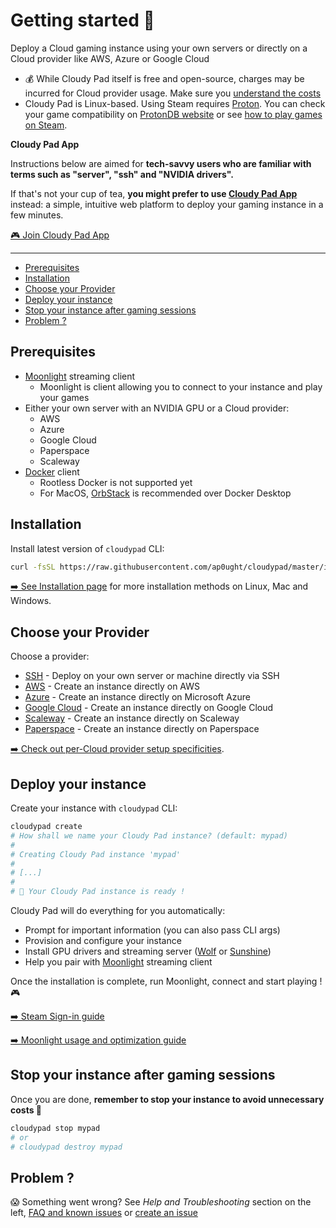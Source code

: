 # Getting started 🚀

Deploy a Cloud gaming instance using your own servers or directly on a Cloud provider like AWS, Azure or Google Cloud

- 💰 While Cloudy Pad itself is free and open-source, charges may be incurred for Cloud provider usage. Make sure you [understand the costs](cost.md)
- Cloudy Pad is Linux-based. Using Steam requires [Proton](https://github.com/ValveSoftware/Proton). You can check your game compatibility on [ProtonDB website](https://www.protondb.com/) or see [how to play games on Steam](#how-to-play-game-on-steam--why-does-my-steam-game-doesnt-launch-).

**Cloudy Pad App**

Instructions below are aimed for **tech-savvy users who are familiar with terms such as "server", "ssh" and "NVIDIA drivers".**

If that's not your cup of tea, **you might prefer to use [Cloudy Pad App](https://app.cloudypad.gg/)** instead: a simple, intuitive web platform to deploy your gaming instance in a few minutes.

[🎮 Join Cloudy Pad App](https://app.cloudypad.gg/)

---

- [Prerequisites](#prerequisites)
- [Installation](#installation)
- [Choose your Provider](#choose-your-provider)
- [Deploy your instance](#deploy-your-instance)
- [Stop your instance after gaming sessions](#stop-your-instance-after-gaming-sessions)
- [Problem ?](#problem-)



## Prerequisites

- [Moonlight](https://moonlight-stream.org/) streaming client
  - Moonlight is client allowing you to connect to your instance and play your games
- Either your own server with an NVIDIA GPU or a Cloud provider:
  - AWS
  - Azure
  - Google Cloud
  - Paperspace
  - Scaleway
- [Docker](https://docs.docker.com/engine/install/) client
  - Rootless Docker is not supported yet
  - For MacOS, [OrbStack](https://orbstack.dev/) is recommended over Docker Desktop

## Installation 

Install latest version of `cloudypad` CLI:

```sh
curl -fsSL https://raw.githubusercontent.com/ap0ught/cloudypad/master/install.sh | bash
```

[➡️ See Installation page](./installation.md) for more installation methods on Linux, Mac and Windows.

## Choose your Provider

Choose a provider:

- [SSH](./cloud-provider-setup/ssh) - Deploy on your own server or machine directly via SSH
- [AWS](./cloud-provider-setup/aws.md) - Create an instance directly on AWS
- [Azure](./cloud-provider-setup/azure.md) - Create an instance directly on Microsoft Azure
- [Google Cloud](./cloud-provider-setup/gcp.md) - Create an instance directly on Google Cloud
- [Scaleway](./cloud-provider-setup/scaleway.md) - Create an instance directly on Scaleway
- [Paperspace](./cloud-provider-setup/paperspace.md) - Create an instance directly on Paperspace

[➡️ Check out per-Cloud provider setup specificities](./cloud-provider-setup).

## Deploy your instance

Create your instance with `cloudypad` CLI:

```sh
cloudypad create
# How shall we name your Cloudy Pad instance? (default: mypad) 
#
# Creating Cloudy Pad instance 'mypad'
#
# [...]
#
# 🥳 Your Cloudy Pad instance is ready !
```

Cloudy Pad will do everything for you automatically:

- Prompt for important information (you can also pass CLI args) 
- Provision and configure your instance
- Install GPU drivers and streaming server ([Wolf](https://games-on-whales.github.io/wolf/stable/) or [Sunshine](https://github.com/LizardByte/Sunshine))
- Help you pair with [Moonlight](https://moonlight-stream.org/) streaming client

Once the installation is complete, run Moonlight, connect and start playing ! 🎮

[➡️ Steam Sign-in guide](./help/steam.md)

[➡️ Moonlight usage and optimization guide](./help/moonlight-usage.md)

## Stop your instance after gaming sessions

Once you are done, **remember to stop your instance to avoid unnecessary costs 💸**

```sh
cloudypad stop mypad
# or 
# cloudypad destroy mypad
```

## Problem ?

😱 Something went wrong? See _Help and Troubleshooting_ section on the left, [FAQ and known issues](./help/faq.md) or [create an issue](https://github.com/pierrebeucher/cloudypad/issues)
